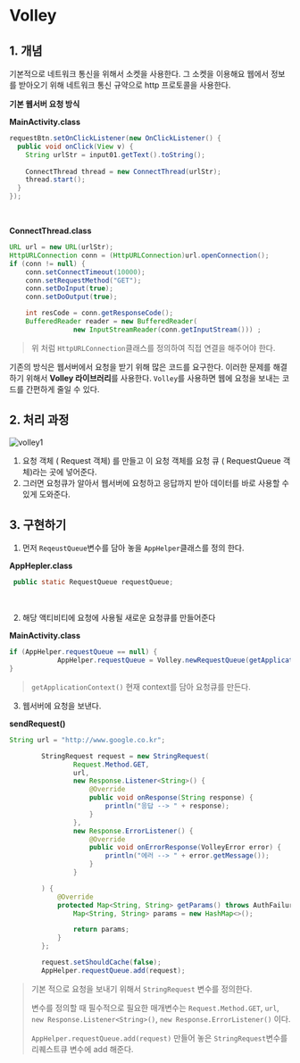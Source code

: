 # Volley



## 1. 개념 

기본적으로 네트워크 통신을 위해서 소켓을 사용한다. 그 소켓을 이용해요 웹에서 정보를 받아오기 위해 네트워크 통신 규약으로 http 프로토콜을 사용한다. 

**기본 웹서버 요청 방식**

**MainActivity.class**

```java
requestBtn.setOnClickListener(new OnClickListener() {
  public void onClick(View v) {
    String urlStr = input01.getText().toString();
	
    ConnectThread thread = new ConnectThread(urlStr);
    thread.start();
  }
}); 
```

<br/>

**ConnectThread.class**

```java
URL url = new URL(urlStr);
HttpURLConnection conn = (HttpURLConnection)url.openConnection();
if (conn != null) {
    conn.setConnectTimeout(10000);
    conn.setRequestMethod("GET");
    conn.setDoInput(true);
    conn.setDoOutput(true);

    int resCode = conn.getResponseCode();
    BufferedReader reader = new BufferedReader(
				new InputStreamReader(conn.getInputStream())) ;
```

> 위 처럼 `HttpURLConnection`클래스를 정의하여 직접 연결을 해주어야 한다. 

기존의 방식은 웹서버에서 요청을 받기 위해 많은 코드를 요구한다. 이러한 문제를 해결하기 위해서 **Volley 라이브러리**를 사용한다. `Volley`를 사용하면 웹에 요청을 보내는 코드를 간편하게 줄일 수 있다. 

##  2. 처리 과정 

![volley1](C:\Users\hoho\Desktop\Programming\android_dev\boostCourse-official\documentImg\chapter5\volley1.PNG)

1. 요청 객체 ( Request 객체) 를 만들고 이 요청 객체를 요청 큐 ( RequestQueue 객체)라는 곳에 넣어준다. 
2. 그러면 요청큐가 알아서 웹서버에 요청하고 응답까지 받아 데이터를 바로 사용할 수 있게 도와준다. 

## 3. 구현하기

1. 먼저 `ReqeustQueue`변수를 담아 놓을 `AppHelper`클래스를 정의 한다. 

**AppHepler.class**

```java
 public static RequestQueue requestQueue;
```

<br/>

2. 해당 액티비티에 요청에 사용될 새로운 요청큐를 만들어준다

**MainActivity.class**

```java
if (AppHelper.requestQueue == null) {
            AppHelper.requestQueue = Volley.newRequestQueue(getApplicationContext());
}
```

> `getApplicationContext()`  현재 context를 담아 요청큐를 만든다. 

3. 웹서버에 요청을 보낸다. 

**sendRequest()**

```java
String url = "http://www.google.co.kr";

        StringRequest request = new StringRequest(
                Request.Method.GET,
                url,
                new Response.Listener<String>() {
                    @Override
                    public void onResponse(String response) {
                        println("응답 --> " + response);
                    }
                },
                new Response.ErrorListener() {
                    @Override
                    public void onErrorResponse(VolleyError error) {
                        println("에러 --> " + error.getMessage());
                    }
                }

        ) {
            @Override
            protected Map<String, String> getParams() throws AuthFailureError {
                Map<String, String> params = new HashMap<>();

                return params;
            }
        };

        request.setShouldCache(false);
        AppHelper.requestQueue.add(request);

```

> 기본 적으로 요청을 보내기 위해서 `StringRequest` 변수를 정의한다. 
>
> 변수를 정의할 때 필수적으로 필요한 매개변수는 `Request.Method.GET`, `url`, `new Response.Listener<String>()`, `new Response.ErrorListener()` 이다. 
>
> `AppHelper.requestQueue.add(request)` 만들어 놓은 `StringRequest`변수를 리퀘스트큐 변수에 add 해준다. 

